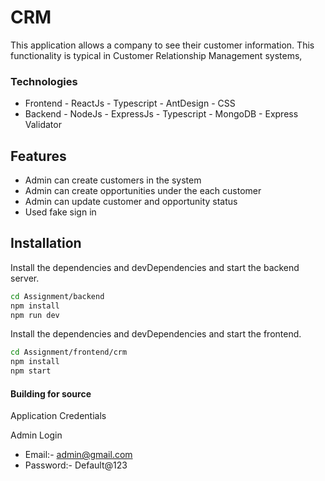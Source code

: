 # CRM

This application allows a company to see their customer information. This functionality is typical in Customer Relationship Management systems,

### Technologies
- Frontend
        - ReactJs
        - Typescript
        - AntDesign
        - CSS
- Backend
        - NodeJs
        - ExpressJs
        - Typescript
        - MongoDB
        - Express Validator
## Features

- Admin can create customers in the system
- Admin can create opportunities under the each customer
- Admin can update customer and opportunity status
- Used fake sign in


## Installation

Install the dependencies and devDependencies and start the backend server.

```sh
cd Assignment/backend
npm install
npm run dev
```

Install the dependencies and devDependencies and start the frontend.

```sh
cd Assignment/frontend/crm
npm install
npm start
```
#### Building for source

Application Credentials

Admin Login
- Email:- admin@gmail.com
- Password:- Default@123
